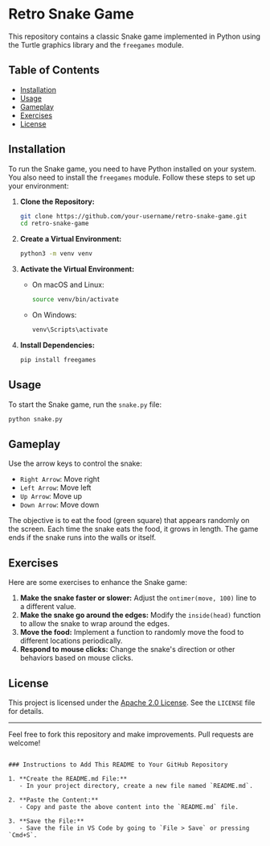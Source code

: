 # Retro Snake Game

This repository contains a classic Snake game implemented in Python using the Turtle graphics library and the `freegames` module.

## Table of Contents

- [Installation](#installation)
- [Usage](#usage)
- [Gameplay](#gameplay)
- [Exercises](#exercises)
- [License](#license)

## Installation

To run the Snake game, you need to have Python installed on your system. You also need to install the `freegames` module. Follow these steps to set up your environment:

1. **Clone the Repository:**
   ```sh
   git clone https://github.com/your-username/retro-snake-game.git
   cd retro-snake-game
   ```

2. **Create a Virtual Environment:**
   ```sh
   python3 -m venv venv
   ```

3. **Activate the Virtual Environment:**
   - On macOS and Linux:
     ```sh
     source venv/bin/activate
     ```
   - On Windows:
     ```sh
     venv\Scripts\activate
     ```

4. **Install Dependencies:**
   ```sh
   pip install freegames
   ```

## Usage

To start the Snake game, run the `snake.py` file:

```sh
python snake.py
```

## Gameplay

Use the arrow keys to control the snake:
- `Right Arrow`: Move right
- `Left Arrow`: Move left
- `Up Arrow`: Move up
- `Down Arrow`: Move down

The objective is to eat the food (green square) that appears randomly on the screen. Each time the snake eats the food, it grows in length. The game ends if the snake runs into the walls or itself.

## Exercises

Here are some exercises to enhance the Snake game:

1. **Make the snake faster or slower:** Adjust the `ontimer(move, 100)` line to a different value.
2. **Make the snake go around the edges:** Modify the `inside(head)` function to allow the snake to wrap around the edges.
3. **Move the food:** Implement a function to randomly move the food to different locations periodically.
4. **Respond to mouse clicks:** Change the snake's direction or other behaviors based on mouse clicks.

## License

This project is licensed under the [Apache 2.0 License](LICENSE). See the `LICENSE` file for details.

---

Feel free to fork this repository and make improvements. Pull requests are welcome!
```

### Instructions to Add This README to Your GitHub Repository

1. **Create the README.md File:**
   - In your project directory, create a new file named `README.md`.

2. **Paste the Content:**
   - Copy and paste the above content into the `README.md` file.

3. **Save the File:**
   - Save the file in VS Code by going to `File > Save` or pressing `Cmd+S`.

